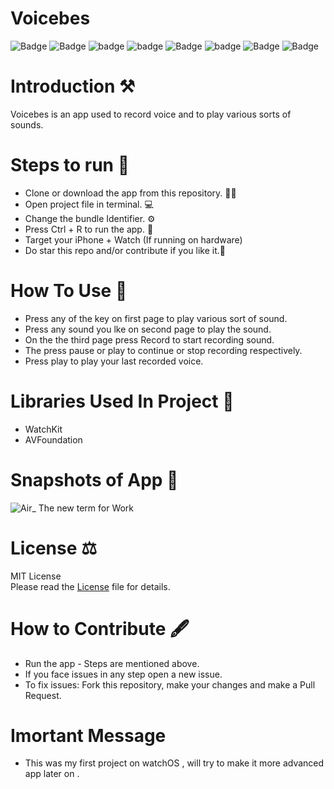 # Voicebes

![Badge](https://img.shields.io/badge/License-MIT-yellow) 
![Badge](https://img.shields.io/badge/Xcode-11.6-green)
![badge](https://img.shields.io/badge/Swift-5.0-red)
![badge](https://img.shields.io/badge/WatchOS-6-blue)
![Badge](https://img.shields.io/badge/AV-Foundation-green)
![badge](https://img.shields.io/badge/Platfrom-WatchOS-orange)
![Badge](https://img.shields.io/badge/Voice-Recorder-yellowgreen)
![Badge](https://img.shields.io/badge/Voice-Player-orange)

# Introduction ⚒ 
Voicebes is an app used to record voice and to play various sorts of sounds.

# Steps to run 📲

* Clone or download the app from this repository. 👩‍💻
* Open project file in terminal. 💻
* Change the bundle Identifier. ⚙️
* Press Ctrl + R to run the app. 📲 
* Target your iPhone + Watch (If running on hardware)
* Do star this repo and/or contribute if you like it.🙂 

# How To Use 🛑 
* Press any of the key on first page to play various sort of sound.
* Press any sound you lke on second page to play the sound.
* On the the third page press Record to start recording sound.
* The press pause or play to continue or stop recording respectively.
* Press play to play your last recorded voice.

# Libraries Used In Project 📒 

* WatchKit
* AVFoundation

# Snapshots of App 📸

![Air_ The new term for  Work](https://user-images.githubusercontent.com/56252259/91173292-38106600-e6fb-11ea-8885-dd1f709cb2dd.png)

# License ⚖️  

MIT License<br> Please read the [License](https://github.com/gokulnair2001/Voicebes/blob/master/LICENSE) file for details.

# How to Contribute 🖋 

* Run the app - Steps are mentioned above.
* If you face issues in any step open a new issue.
* To fix issues: Fork this repository, make your changes and make a Pull Request. 

# Imortant Message 

* This was my first project on watchOS , will try to make it more advanced app later on .
